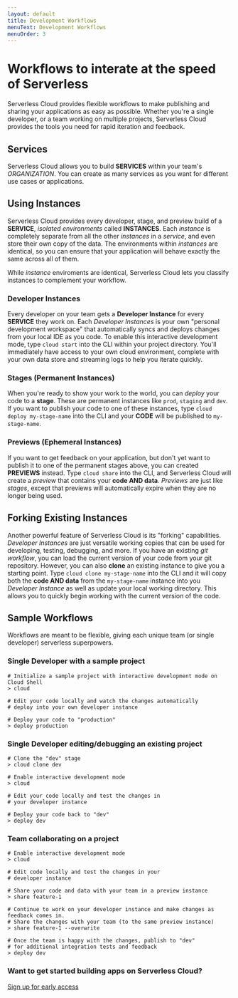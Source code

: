 ```yaml
---
layout: default
title: Development Workflows
menuText: Development Workflows
menuOrder: 3
---
```


# Workflows to interate at the speed of Serverless

Serverless Cloud provides flexible workflows to make publishing and sharing your applications as easy as possible. Whether you're a single developer, or a team working on multiple projects, Serverless Cloud provides the tools you need for rapid iteration and feedback.

## Services

Serverless Cloud allows you to build **SERVICES** within your team's _ORGANIZATION_. You can create as many services as you want for different use cases or applications.

## Using Instances

Serverless Cloud provides every developer, stage, and preview build of a **SERVICE**, _isolated environments_ called **INSTANCES**. Each _instance_ is completely separate from all the other _instances_ in a _service_, and even store their own copy of the data. The environments within _instances_ are identical, so you can ensure that your application will behave exactly the same across all of them.

While _instance_ enviroments are identical, Serverless Cloud lets you classify instances to complement your workflow.

### Developer Instances

Every developer on your team gets a **Developer Instance** for every **SERVICE** they work on. Each _Developer Instances_ is your own "personal development workspace" that automatically syncs and deploys changes from your local IDE as you code. To enable this interactive development mode, type `cloud start` into the CLI within your project directory. You'll immediately have access to your own cloud environment, complete with your own data store and streaming logs to help you iterate quickly.

### Stages (Permanent Instances)

When you're ready to show your work to the world, you can _deploy_ your code to a **stage**. These are permanent instances like `prod`, `staging` and `dev`. If you want to publish your code to one of these instances, type `cloud deploy my-stage-name` into the CLI and your **CODE** will be published to `my-stage-name`.

### Previews (Ephemeral Instances)

If you want to get feedback on your application, but don't yet want to publish it to one of the permanent stages above, you can created **PREVIEWS** instead. Type `cloud share` into the CLI, and Serverless Cloud will create a _preview_ that contains your **code AND data**. _Previews_ are just like _stages_, except that previews will automatically expire when they are no longer being used.

## Forking Existing Instances

Another powerful feature of Serverless Cloud is its "forking" capabilities. _Developer Instances_ are just versatile working copies that can be used for developing, testing, debugging, and more. If you have an existing _git workflow_, you can load the current version of your code from your git repository. However, you can also **clone** an existing instance to give you a starting point. Type `cloud clone my-stage-name` into the CLI and it will copy both the **code AND data** from the `my-stage-name` instance into you _Developer Instance_ as well as update your local working directory. This allows you to quickly begin working with the current version of the code.

## Sample Workflows

Workflows are meant to be flexible, giving each unique team (or single developer) serverless superpowers.

### Single Developer with a sample project

```
# Initialize a sample project with interactive development mode on Cloud Shell
> cloud

# Edit your code locally and watch the changes automatically
# deploy into your own developer instance

# Deploy your code to "production"
> deploy production
```

### Single Developer editing/debugging an existing project

```
# Clone the "dev" stage
> cloud clone dev

# Enable interactive development mode
> cloud

# Edit your code locally and test the changes in
# your developer instance

# Deploy your code back to "dev"
> deploy dev
```

### Team collaborating on a project

```
# Enable interactive development mode
> cloud

# Edit code locally and test the changes in your
# developer instance

# Share your code and data with your team in a preview instance
> share feature-1

# Continue to work on your developer instance and make changes as feedback comes in.
# Share the changes with your team (to the same preview instance)
> share feature-1 --overwrite

# Once the team is happy with the changes, publish to "dev"
# for additional integration tests and feedback
> deploy dev
```

### Want to get started building apps on Serverless Cloud?

[Sign up for early access](https://xv4b63nuizx.typeform.com/cloudbeta#email=xxxxx)
